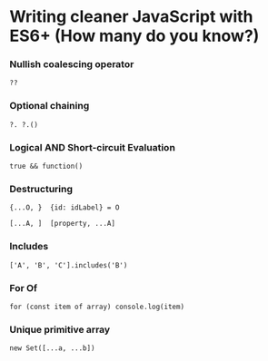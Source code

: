 # Writing cleaner JavaScript with ES6+ (How many do you know?)

### Nullish coalescing operator 
```
??
```

### Optional chaining 
```
?. ?.()
```

### Logical AND Short-circuit Evaluation
```
true && function()
```

### Destructuring 
```
{...O, }  {id: idLabel} = O

[...A, ]  [property, ...A]
```

### Includes
```
['A', 'B', 'C'].includes('B')
```

### For Of
```
for (const item of array) console.log(item)
```

### Unique primitive array 
```
new Set([...a, ...b])
```
